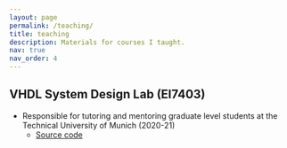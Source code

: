 ```yaml
---
layout: page
permalink: /teaching/
title: teaching
description: Materials for courses I taught.
nav: true
nav_order: 4
---
```


<!-- For now, this page is assumed to be a static description of your courses. You can convert it to a collection similar to `_projects/` so that you can have a dedicated page for each course.

Organize your courses by years, topics, or universities, however you like! -->

## VHDL System Design Lab (EI7403)
* Responsible for tutoring and mentoring graduate level students at the Technical University of Munich (2020-21)
    * <a href='https://github.com/sapmitra/IDEA_VHDL'>Source code</a>
